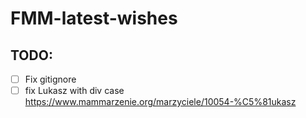 # FMM-latest-wishes

## TODO:
- [ ] Fix gitignore
- [ ] fix Lukasz with div case https://www.mammarzenie.org/marzyciele/10054-%C5%81ukasz